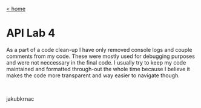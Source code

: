 [< home](https://github.com/jakubkrnac/api-lab)

# API Lab 4

As a part of a code clean-up I have only removed console logs and couple comments from my code. These were mostly used for debugging purposes and were not neccessary in the final code. I usually try to keep my code maintained and formatted through-out the whole time because I believe it makes the code more transparent and way easier to navigate though.

&nbsp;

jakubkrnac